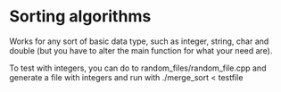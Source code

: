# Sorting algorithms

Works for any sort of basic data type, such as integer, string, char and double (but you have to alter the main function for what your need are).

To test with integers, you can do to random_files/random_file.cpp and generate a file with integers and run with ./merge_sort < testfile
